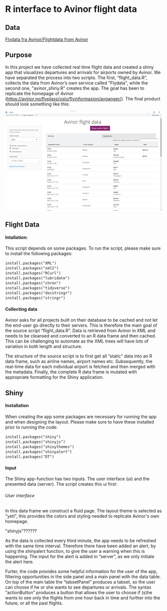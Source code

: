 # R interface to Avinor flight data

## Data
[Flydata fra Avinor/Flightdata from Avinor](https://avinor.no)

## Purpose
In this project we have collected real time flight data and created a shiny app that visualizes departures and arrivals for airports owned by Avinor. We have separated the process into two scripts. The first, “flight_data.R”, collects the data from Avinor’s own service called "Flydata", while the second one, "avinor_shiny.R" creates the app. The goal has been to replicate the homepage of Avinor (https://avinor.no/flyplass/oslo/flyinformasjon/avganger/).
The final product should look something like this:


![Image of Shiny App](https://github.com/pederund/BAN400_project/blob/main/Shiny%20app%2C%20Avinor%20table.png)


## Flight Data
#### Intallation:
This script depends on some packages. To run the script, please make sure to install the following packages:

    install.packages("XML")
    install.packages("xml2")
    install.packages("RCurl")
    install.packages("lubridate")
    install.packages("chron")
    install.packages("tidyverse")
    install.packages("docstringr")
    install.packages("stringr")

#### Collecting data
Avinor asks for all projects built on their database to be cached and not let the end-user go directly to their servers. This is therefore the main goal of the source script “flight_data.R”. Data is retrieved from Avinor in XML and needs to be cleansed and converted to an R data frame and then cached. This can be challenging to automate as the XML trees will have lots of variation in both length and structure.

The structure of the source script is to first get all “static” data into an R data frame, such as airline names, airport names etc. Subsequently, the real-time data for each individual airport is fetched and then merged with the metadata. Finally, the complete R data frame is mutated with appropriate formatting for the Shiny application.



## Shiny

#### Installation
When creating the app some packages are necessary for running the app and when designing the layout. Please make sure to have these installed prior to running the code:

    install.packages("shiny")
    install.packages("shinyjs")
    install.packages("shinythemes")
    install.packages("shinyalert")
    install.packages("DT")

#### Input
The Shiny app-function has two inputs. The user interface (ui) and the presented data (server). The script creates this ui first:

###### User interface
In this data frame we construct a fluid page. The layout theme is selected as "yeti", this provides the colors and styling needed to replicate Avinor's own homepage. 

"shinyjs"?????? 

As the data is collected every third minute, the app needs to be refreshed with the same time interval. Therefore there have been added an alert, by using the shinyalert function, to give the user a warning when this is happening. The input for the alert is added in “server”, as we only initiate the alert here. 

Furter, the code provides some helpful information for the user of the app, filtering opportunities in the side panel and a main panel with the data table. On top of the main table the “tabsetPanel” produces a tabset, so the user can choose if he or she wants to see departures or arrivals. The syntax “actionButton” produces a button that allows the user to choose if (s)he wants to see only the flights from one hour back in time and further into the future, or all the past flights. 







